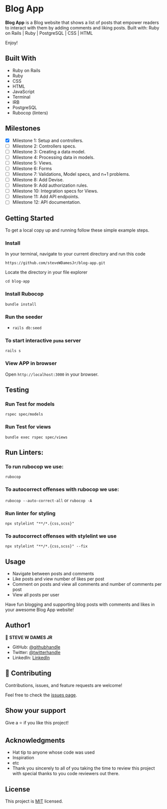 # Blog App

**Blog App** is a Blog website that shows a list of posts that empower readers to interact with them by adding comments and liking posts. Built with: Ruby on Rails | Ruby | PostgreSQL | CSS | HTML 


Enjoy!

## Built With

- Ruby on Rails
- Ruby
- CSS
- HTML
- JavaScript
- Terminal
- IRB
- PostgreSQL
- Rubocop (linters)

## Milestones

- [x] Milestone 1: Setup and controllers.
- [ ] Milestone 2: Controllers specs.
- [ ] Milestone 3: Creating a data model.
- [ ] Milestone 4: Processing data in models.
- [ ] Milestone 5: Views.
- [ ] Milestone 6: Forms
- [ ] Milestone 7: Validations, Model specs, and n+1 problems.
- [ ] Milestone 8: Add Devise.
- [ ] Milestone 9: Add authorization rules.
- [ ] Milestone 10: Integration specs for Views.
- [ ] Milestone 11: Add API endpoints.
- [ ] Milestone 12: API documentation.

## Getting Started

To get a local copy up and running follow these simple example steps.

### Install

In your terminal, navigate to your current directory and run this code

`https://github.com/steveWDamesJr/blog-app.git`

Locate the directory in your file explorer

`cd blog-app`

### Install Rubocop

`bundle install`

### Run the seeder

- `rails db:seed`

### To start interactive `puma` server

`rails s` 

### View APP in browser

Open `http://localhost:3000` in your browser.


## Testing

### Run Test for models

`rspec spec/models`

### Run Test for views

`bundle exec rspec spec/views`

## Run Linters:

### To run rubocop we use:

`rubocop`

### To autocorrect offenses with rubocop we use:

`rubocop --auto-correct-all` or
`rubocop -A`

### Run linter for styling

`npx stylelint "**/*.{css,scss}"`

### To autocorrect offenses with stylelint we use

`npx stylelint "**/*.{css,scss}" --fix`

## Usage

- Navigate between posts and comments
- Like posts and view number of likes per post
- Comment on posts and view all comments and number of comments per post
- View all posts per user

Have fun blogging and supporting blog posts with comments and likes in your awesome Blog App website!

## Author1

👤 **STEVE W DAMES JR**

- GitHub: [@githubhandle](https://github.com/steveWDamesJr)
- Twitter: [@twitterhandle](https://twitter.com/Steve88312331)
- LinkedIn: [LinkedIn](https://www.linkedin.com/in/steve-w-dames-jr/)

## 🤝 Contributing

Contributions, issues, and feature requests are welcome!

Feel free to check the [issues page](https://github.com/steveWDamesJr/blog-app/issues).

## Show your support

Give a ⭐️ if you like this project!

## Acknowledgments

- Hat tip to anyone whose code was used
- Inspiration
- etc
- Thank you sincerely to all of you taking the time to review this project with special thanks to you code reviewers out there.

## License

This project is [MIT](./MIT.md) licensed.
